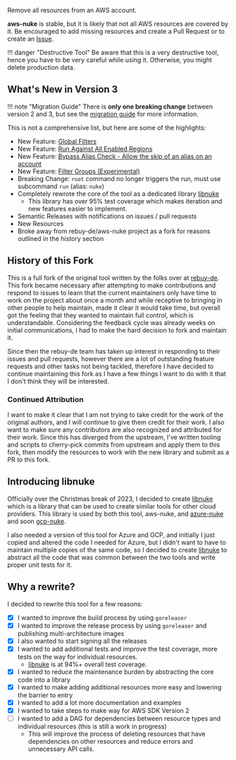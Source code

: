 Remove all resources from an AWS account.

**aws-nuke** is stable, but it is likely that not all AWS resources are covered by it. Be encouraged to add missing
resources and create a Pull Request or to create an [Issue](https://github.com/ekristen/aws-nuke/issues/new).

!!! danger "Destructive Tool"
    Be aware that this is a very destructive tool, hence you have to be very careful while using it. Otherwise,
    you might delete production data.

## What's New in Version 3

!!! note "Migration Guide"
    There is **only one breaking change** between version 2 and 3, but see the [migration guide](migration-guide.md) for more information.

This is not a comprehensive list, but here are some of the highlights:

* New Feature: [Global Filters](features/global-filters.md)
* New Feature: [Run Against All Enabled Regions](features/enabled-regions.md)
* New Feature: [Bypass Alias Check - Allow the skip of an alias on an account](features/bypass-alias-check.md)
* New Feature: [Filter Groups (Experimental)](features/filter-groups.md)
* Breaking Change: `root` command no longer triggers the run, must use subcommand `run` (alias: `nuke`)
* Completely rewrote the core of the tool as a dedicated library [libnuke](https://github.com/ekristen/libnuke)
  * This library has over 95% test coverage which makes iteration and new features easier to implement.
* Semantic Releases with notifications on issues / pull requests
* New Resources
* Broke away from rebuy-de/aws-nuke project as a fork for reasons outlined in the history section

## History of this Fork

This is a full fork of the original tool written by the folks over at [rebuy-de](https://github.com/rebuy-de). This fork became necessary
after attempting to make contributions and respond to issues to learn that the current maintainers only have time to
work on the project about once a month and while receptive to bringing in other people to help maintain, made it clear
it would take time, but overall got the feeling that they wanted to maintain full control, which is understandable.
Considering the feedback cycle was already weeks on initial communications, I had to make the hard decision to fork
and maintain it.

Since then the rebuy-de team has taken up interest in responding to their issues and pull requests, however there are a
lot of outstanding feature requests and other tasks not being tackled, therefore I have decided to continue
maintaining this fork as I have a few things I want to do with it that I don't think they will be interested.

### Continued Attribution

I want to make it clear that I am not trying to take credit for the work of the original authors, and I will continue
to give them credit for their work. I also want to make sure any contributors are also recognized and attributed for
their work. Since this has diverged from the upstream, I've written tooling and scripts to cherry-pick commits from
upstream and apply them to this fork, then modify the resources to work with the new library and submit as a PR to this
fork.

## Introducing libnuke

Officially over the Christmas break of 2023, I decided to create [libnuke](https://github.com/ekristen/libnuke) which
is a library that can be used to create similar tools for other cloud providers. This library is used by both this tool,
aws-nuke, and [azure-nuke](https://github.com/ekristen/azure-nuke) and soon [gcp-nuke](https://github.com/ekristen/gcp-nuke).

I also needed a version of this tool for Azure and GCP, and initially I just copied and altered the code I needed for
Azure, but I didn't want to have to maintain multiple copies of the same code, so I decided to create
[libnuke](https://github.com/ekristen/libnuke) to abstract all the code that was common between the two tools and write proper unit tests for it. 

## Why a rewrite?

I decided to rewrite this tool for a few reasons:

- [x] I wanted to improve the build process by using `goreleaser`
- [x] I wanted to improve the release process by using `goreleaser` and publishing multi-architecture images
- [x] I also wanted to start signing all the releases
- [x] I wanted to add additional tests and improve the test coverage, more tests on the way for individual resources.
    - [libnuke](https://github.com/ekristen/libnuke) is at 94%+ overall test coverage.
- [x] I wanted to reduce the maintenance burden by abstracting the core code into a library
- [x] I wanted to make adding additional resources more easy and lowering the barrier to entry
- [x] I wanted to add a lot more documentation and examples
- [x] I wanted to take steps to make way for AWS SDK Version 2
- [ ] I wanted to add a DAG for dependencies between resource types and individual resources (this is still a work in progress)
    - This will improve the process of deleting resources that have dependencies on other resources and reduce errors and unnecessary API calls.
